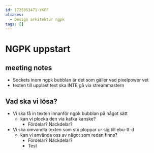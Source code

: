 ```yaml
---
id: 1725953471-YKFF
aliases:
  - Design arkitektur ngpk
tags: []
---
```

# NGPK uppstart

## meeting notes

* Sockets inom ngpk bubblan är det som gäller vad pixelpower vet
* texten till uppläst text ska INTE gå via streammastern

## Vad ska vi lösa?

* Vi ska få in texten innanför ngpk bubblan på något sätt
  * kan vi plocka den via kafka kanske?
    * Fördelar? Nackdelar?
* Vi ska omvandla texten som stx ploppar ur sig till ebu-tt-d
  * kan vi använda oss av något som redan finns?
    * Fördelar? Nackdelar?
    * Test

